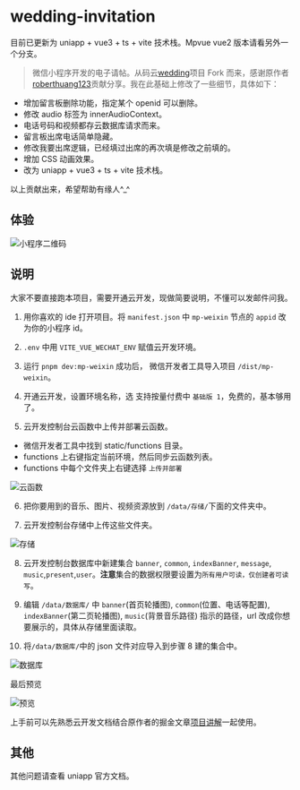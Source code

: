 <!--
 * @Author: zouyaoji@https://github.com/zouyaoji
 * @Date: 2020-12-12 16:15:26
 * @LastEditTime: 2022-04-14 14:53:28
 * @LastEditors: zouyaoji
 * @Description:
 * @FilePath: \wedding-invitation-github\README.md
-->

# wedding-invitation

目前已更新为 uniapp + vue3 + ts + vite 技术栈。Mpvue vue2 版本请看另外一个分支。

> 微信小程序开发的电子请帖。从码云[wedding](https://gitee.com/roberthuang123/wedding)项目 Fork 而来，感谢原作者[roberthuang123](https://gitee.com/roberthuang123)贡献分享。我在此基础上修改了一些细节，具体如下：

- 增加留言板删除功能，指定某个 openid 可以删除。
- 修改 audio 标签为 innerAudioContext。
- 电话号码和视频都存云数据库请求而来。
- 留言板出席电话简单隐藏。
- 修改我要出席逻辑，已经填过出席的再次填是修改之前填的。
- 增加 CSS 动画效果。
- 改为 uniapp + vue3 + ts + vite 技术栈。

以上贡献出来，希望帮助有缘人^\_^

## 体验

![小程序二维码](./ma.jpg)

## 说明

大家不要直接跑本项目，需要开通云开发，现做简要说明，不懂可以发邮件问我。

1. 用你喜欢的 ide 打开项目。将 `manifest.json` 中 `mp-weixin` 节点的 `appid` 改为你的小程序 id。
2. `.env` 中用 `VITE_VUE_WECHAT_ENV` 赋值云开发环境。
3. 运行 `pnpm dev:mp-weixin` 成功后， 微信开发者工具导入项目 `/dist/mp-weixin`。
4. 开通云开发，设置环境名称，选 支持按量付费中 `基础版 1`，免费的，基本够用了。

5. 云开发控制台云函数中上传并部署云函数。

- 微信开发者工具中找到 static/functions 目录。
- functions 上右键指定当前环境，然后同步云函数列表。
- functions 中每个文件夹上右键选择 `上传并部署`

![云函数](./云函数.png)

6. 把你要用到的音乐、图片、视频资源放到 `/data/存储/`下面的文件夹中。

7. 云开发控制台存储中上传这些文件夹。

![存储](./存储.png)

8. 云开发控制台数据库中新建集合 `banner`, `common`, `indexBanner`, `message`, `music`,`present`,`user`。**注意**集合的数据权限要设置为`所有用户可读，仅创建者可读写`。

9. 编辑 `/data/数据库/` 中 `banner`(首页轮播图), `common`(位置、电话等配置), `indexBanner`(第二页轮播图), `music`(背景音乐路径) 指示的路径，url 改成你想要展示的，具体从存储里面读取。

10. 将`/data/数据库/`中的 json 文件对应导入到步骤 8 建的集合中。

![数据库](./数据库.png)

最后预览

![预览](./预览.png)

上手前可以先熟悉云开发文档结合原作者的掘金文章[项目讲解](https://juejin.im/post/5c341e1d6fb9a049f66c4876)一起使用。

## 其他

其他问题请查看 uniapp 官方文档。
